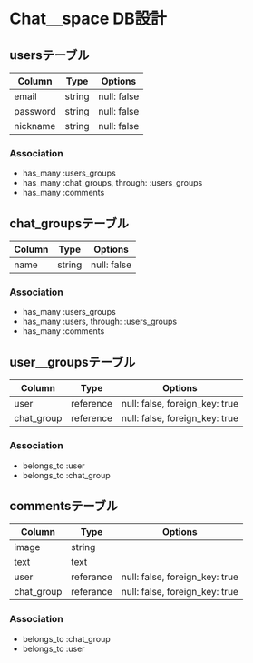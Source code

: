 # Chat＿space DB設計
## usersテーブル
|Column|Type|Options|
|------|----|-------|
|email|string|null: false|
|password|string|null: false|
|nickname|string|null: false|
### Association
- has_many :users_groups
- has_many :chat_groups, through: :users_groups
- has_many :comments

## chat_groupsテーブル
|Column|Type|Options|
|------|----|-------|
|name|string|null: false|
### Association
- has_many :users_groups
- has_many :users, through: :users_groups
- has_many :comments

## user＿groupsテーブル
|Column|Type|Options|
|------|----|-------|
|user|reference|null: false, foreign_key: true|
|chat_group|reference|null: false, foreign_key: true|
### Association
- belongs_to :user
- belongs_to :chat_group

## commentsテーブル
|Column|Type|Options|
|------|----|-------|
|image|string||
|text|text||
|user|referance|null: false, foreign_key: true|
|chat_group|referance|null: false, foreign_key: true|
### Association
- belongs_to :chat_group
- belongs_to :user
